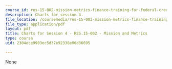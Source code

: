 ```yaml
---
course_id: res-15-002-mission-metrics-finance-training-for-federal-credit-program-professionals-summer-2016
description: Charts for session 4.
file_location: /coursemedia/res-15-002-mission-metrics-finance-training-for-federal-credit-program-professionals-summer-2016/2304ece9903ec5d37e92338e06d36695_MITRES15-002SUM16_CHARTS_Session_4.pdf
file_type: application/pdf
layout: pdf
title: Charts for Session 4 - RES.15-002 - Mission and Metrics
type: course
uid: 2304ece9903ec5d37e92338e06d36695

---
```

None
